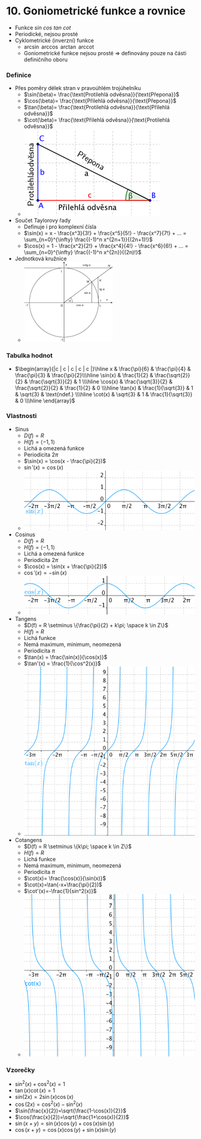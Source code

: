 # 10. Goniometrické funkce a rovnice

- Funkce $sin$ $cos$ $tan$ $cot$
- Periodické, nejsou prosté
- Cyklometrické (inverzní) funkce
  - $\arcsin$ $\arccos$ $\arctan$ $\text{arccot}$
  - Goniometrické funkce nejsou prosté ⇒ definovány pouze na části definičního oboru

### Definice

- Přes poměry délek stran v pravoúhlém trojúhelníku
  - $\sin(\beta)= \frac{\text{Protilehlá odvěsna}}{\text{Přepona}}$
  - $\cos(\beta)= \frac{\text{Přilehlá odvěsna}}{\text{Přepona}}$
  - $\tan(\beta)= \frac{\text{Protilehlá odvěsna}}{\text{Přilehlá odvěsna}}$
  - $\cot(\beta)= \frac{\text{Přilehlá odvěsna}}{\text{Protilehlá odvěsna}}$
  - ![Pravoúhlý trojúhleník](trojuhelnik.png)
- Součet Taylorovy řady
  - Definuje i pro komplexní čísla
  - $\sin(x) = x - \frac{x^3}{3!} + \frac{x^5}{5!} - \frac{x^7}{7!} + ... = \sum_{n=0}^{\infty} \frac{(-1)^n x^{2n+1}}{(2n+1)!}$
  - $\cos(x) = 1 - \frac{x^2}{2!} + \frac{x^4}{4!} - \frac{x^6}{6!} + ... = \sum_{n=0}^{\infty} \frac{(-1)^n x^{2n}}{(2n)!}$
- Jednotková kružnice
  - ![Jednotková kružnice](jednotkova_kruznice.png)

### Tabulka hodnot

- $\begin{array}{|c | c | c | c | c |}\hline
     x & \frac{\pi}{6} & \frac{\pi}{4} & \frac{\pi}{3} & \frac{\pi}{2}\\\hline
     \sin(x) & \frac{1}{2} & \frac{\sqrt{2}}{2} & \frac{\sqrt{3}}{2} & 1 \\\hline
     \cos(x) & \frac{\sqrt{3}}{2} & \frac{\sqrt{2}}{2} & \frac{1}{2} & 0 \\\hline
     \tan(x) & \frac{1}{\sqrt{3}} & 1 & \sqrt{3} & \text{ndef.} \\\hline
     \cot(x) & \sqrt{3} & 1 & \frac{1}{\sqrt{3}} & 0 \\\hline
\end{array}$

### Vlastnosti

- Sinus
  - $D(f) = R$
  - $H(f) = \langle -1,1 \rangle$
  - Lichá a omezená funkce
  - Periodicita $2 \pi$
  - $\sin(x) = \cos(x - \frac{\pi}{2})$
  - $\sin'(x) = \cos(x)$
  - ![Sinus](sin.png)
- Cosinus
  - $D(f) = R$
  - $H(f) = \langle -1,1 \rangle$
  - Lichá a omezená funkce
  - Periodicita $2 \pi$
  - $\cos(x) = \sin(x + \frac{\pi}{2})$
  - $\cos'(x) = -\sin(x)$
  - ![Cosinus](cos.png)
- Tangens
  - $D(f) = R \setminus \{\frac{\pi}{2} + k\pi; \space k \in Z\}$
  - $H(f) = R$
  - Lichá funkce
  - Nemá maximum, minimum, neomezená
  - Periodicita $\pi$
  - $\tan(x) = \frac{\sin(x)}{\cos(x)}$
  - $\tan'(x) = \frac{1}{\cos^2(x)}$
  - ![Tangens](tan.png)
- Cotangens
  - $D(f) = R \setminus \{k\pi; \space k \in Z\}$
  - $H(f) = R$
  - Lichá funkce
  - Nemá maximum, minimum, neomezená
  - Periodicita $\pi$
  - $\cot(x)= \frac{\cos(x)}{\sin(x)}$
  - $\cot(x)=\tan(-x+\frac{\pi}{2})$
  - $\cot'(x)=-\frac{1}{sin^2(x)}$
  - ![Cotangtes](cot.png)

### Vzorečky

- $\sin^2(x)+\cos^2(x)=1$
- $\tan(x) \cot(x)=1$
- $sin(2x)=2 \sin(x) \cos(x)$
- $\cos(2x)=\cos^2(x)-\sin^2(x)$
- $\sin(\frac{x}{2})=\sqrt{\frac{1-\cos(x)}{2}}$
- $\cos(\frac{x}{2})=\sqrt{\frac{1+\cos(x)}{2}}$
- $\sin(x+y)=\sin(x)\cos(y)+\cos(x) \sin(y)$
- $\cos(x+y)=\cos(x) \cos(y) + \sin(x) \sin(y)$
